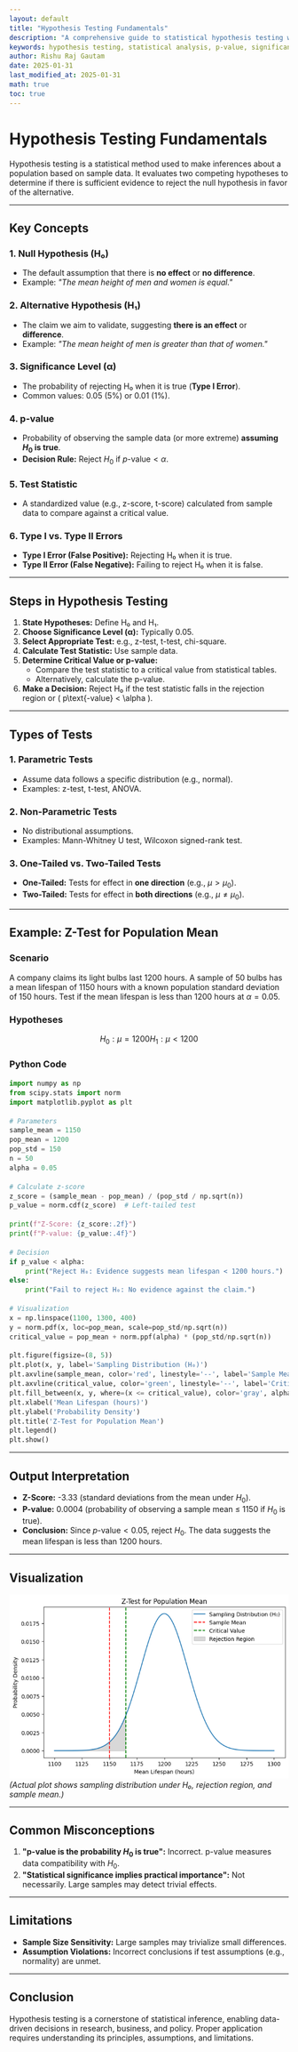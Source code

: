 ```yaml
---
layout: default
title: "Hypothesis Testing Fundamentals"
description: "A comprehensive guide to statistical hypothesis testing with step-by-step examples and Python implementation"
keywords: hypothesis testing, statistical analysis, p-value, significance level, type I error, type II error, statistical inference
author: Rishu Raj Gautam
date: 2025-01-31
last_modified_at: 2025-01-31
math: true
toc: true
---
```


# Hypothesis Testing Fundamentals

Hypothesis testing is a statistical method used to make inferences about a population based on sample data. It evaluates two competing hypotheses to determine if there is sufficient evidence to reject the null hypothesis in favor of the alternative.

---

## **Key Concepts**

### 1. **Null Hypothesis (H₀)**
   - The default assumption that there is **no effect** or **no difference**.
   - Example: *"The mean height of men and women is equal."*

### 2. **Alternative Hypothesis (H₁)**
   - The claim we aim to validate, suggesting **there is an effect** or **difference**.
   - Example: *"The mean height of men is greater than that of women."*

### 3. **Significance Level (α)**
   - The probability of rejecting H₀ when it is true (**Type I Error**).
   - Common values: 0.05 (5%) or 0.01 (1%).

### 4. **p-value**
   - Probability of observing the sample data (or more extreme) **assuming $`H_0`$ is true**.
   - **Decision Rule:** Reject $`H_0`$ if $`p\text{-value} < \alpha`$.

### 5. **Test Statistic**
   - A standardized value (e.g., z-score, t-score) calculated from sample data to compare against a critical value.

### 6. **Type I vs. Type II Errors**
   - **Type I Error (False Positive):** Rejecting H₀ when it is true.
   - **Type II Error (False Negative):** Failing to reject H₀ when it is false.

---

## **Steps in Hypothesis Testing**
1. **State Hypotheses:** Define H₀ and H₁.
2. **Choose Significance Level (α):** Typically 0.05.
3. **Select Appropriate Test:** e.g., z-test, t-test, chi-square.
4. **Calculate Test Statistic:** Use sample data.
5. **Determine Critical Value or p-value:**
   - Compare the test statistic to a critical value from statistical tables.
   - Alternatively, calculate the p-value.
6. **Make a Decision:** Reject H₀ if the test statistic falls in the rejection region or \( p\text{-value} < \alpha \).

---

## **Types of Tests**
### 1. **Parametric Tests**
   - Assume data follows a specific distribution (e.g., normal).
   - Examples: z-test, t-test, ANOVA.

### 2. **Non-Parametric Tests**
   - No distributional assumptions.
   - Examples: Mann-Whitney U test, Wilcoxon signed-rank test.

### 3. **One-Tailed vs. Two-Tailed Tests**
   - **One-Tailed:** Tests for effect in **one direction** (e.g., $`\mu > \mu_0`$).
   - **Two-Tailed:** Tests for effect in **both directions** (e.g., $`\mu \neq \mu_0`$).

---

## **Example: Z-Test for Population Mean**
### **Scenario**
A company claims its light bulbs last 1200 hours. A sample of 50 bulbs has a mean lifespan of 1150 hours with a known population standard deviation of 150 hours. Test if the mean lifespan is less than 1200 hours at $\alpha = 0.05$.

### **Hypotheses**
```math
H_0: \mu = 1200
H_1: \mu < 1200
```

### **Python Code**
```python
import numpy as np
from scipy.stats import norm
import matplotlib.pyplot as plt

# Parameters
sample_mean = 1150
pop_mean = 1200
pop_std = 150
n = 50
alpha = 0.05

# Calculate z-score
z_score = (sample_mean - pop_mean) / (pop_std / np.sqrt(n))
p_value = norm.cdf(z_score)  # Left-tailed test

print(f"Z-Score: {z_score:.2f}")
print(f"P-value: {p_value:.4f}")

# Decision
if p_value < alpha:
    print("Reject H₀: Evidence suggests mean lifespan < 1200 hours.")
else:
    print("Fail to reject H₀: No evidence against the claim.")

# Visualization
x = np.linspace(1100, 1300, 400)
y = norm.pdf(x, loc=pop_mean, scale=pop_std/np.sqrt(n))
critical_value = pop_mean + norm.ppf(alpha) * (pop_std/np.sqrt(n))

plt.figure(figsize=(8, 5))
plt.plot(x, y, label='Sampling Distribution (H₀)')
plt.axvline(sample_mean, color='red', linestyle='--', label='Sample Mean')
plt.axvline(critical_value, color='green', linestyle='--', label='Critical Value')
plt.fill_between(x, y, where=(x <= critical_value), color='gray', alpha=0.3, label='Rejection Region')
plt.xlabel('Mean Lifespan (hours)')
plt.ylabel('Probability Density')
plt.title('Z-Test for Population Mean')
plt.legend()
plt.show()
```

---

## **Output Interpretation**
- **Z-Score:** -3.33 (standard deviations from the mean under $`H_0`$).
- **P-value:** 0.0004 (probability of observing a sample mean ≤ 1150 if $`H_0`$ is true).
- **Conclusion:** Since $`p\text{-value} < 0.05`$, reject $`H_0`$. The data suggests the mean lifespan is less than 1200 hours.

---

## **Visualization**
![Z-Test Visualization](../images/hypothesis-testing.png)  
*(Actual plot shows sampling distribution under H₀, rejection region, and sample mean.)*

---

## **Common Misconceptions**
1. **"p-value is the probability $H_0$ is true":** Incorrect. p-value measures data compatibility with $H_0$.
2. **"Statistical significance implies practical importance":** Not necessarily. Large samples may detect trivial effects.

---

## **Limitations**
- **Sample Size Sensitivity:** Large samples may trivialize small differences.
- **Assumption Violations:** Incorrect conclusions if test assumptions (e.g., normality) are unmet.

---

## **Conclusion**
Hypothesis testing is a cornerstone of statistical inference, enabling data-driven decisions in research, business, and policy. Proper application requires understanding its principles, assumptions, and limitations.
